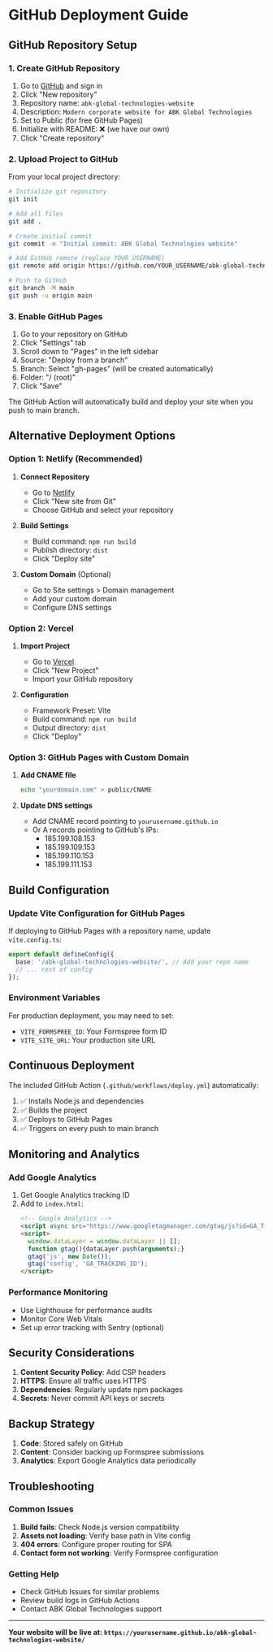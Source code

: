 # GitHub Deployment Guide

## GitHub Repository Setup

### 1. Create GitHub Repository

1. Go to [GitHub](https://github.com) and sign in
2. Click "New repository" 
3. Repository name: `abk-global-technologies-website`
4. Description: `Modern corporate website for ABK Global Technologies`
5. Set to Public (for free GitHub Pages)
6. Initialize with README: ❌ (we have our own)
7. Click "Create repository"

### 2. Upload Project to GitHub

From your local project directory:

```bash
# Initialize git repository
git init

# Add all files
git add .

# Create initial commit
git commit -m "Initial commit: ABK Global Technologies website"

# Add GitHub remote (replace YOUR_USERNAME)
git remote add origin https://github.com/YOUR_USERNAME/abk-global-technologies-website.git

# Push to GitHub
git branch -M main
git push -u origin main
```

### 3. Enable GitHub Pages

1. Go to your repository on GitHub
2. Click "Settings" tab
3. Scroll down to "Pages" in the left sidebar
4. Source: "Deploy from a branch"
5. Branch: Select "gh-pages" (will be created automatically)
6. Folder: "/ (root)"
7. Click "Save"

The GitHub Action will automatically build and deploy your site when you push to main branch.

## Alternative Deployment Options

### Option 1: Netlify (Recommended)

1. **Connect Repository**
   - Go to [Netlify](https://netlify.com)
   - Click "New site from Git"
   - Choose GitHub and select your repository

2. **Build Settings**
   - Build command: `npm run build`
   - Publish directory: `dist`
   - Click "Deploy site"

3. **Custom Domain** (Optional)
   - Go to Site settings > Domain management
   - Add your custom domain
   - Configure DNS settings

### Option 2: Vercel

1. **Import Project**
   - Go to [Vercel](https://vercel.com)
   - Click "New Project"
   - Import your GitHub repository

2. **Configuration**
   - Framework Preset: Vite
   - Build command: `npm run build`
   - Output directory: `dist`
   - Click "Deploy"

### Option 3: GitHub Pages with Custom Domain

1. **Add CNAME file**
   ```bash
   echo "yourdomain.com" > public/CNAME
   ```

2. **Update DNS settings**
   - Add CNAME record pointing to `yourusername.github.io`
   - Or A records pointing to GitHub's IPs:
     - 185.199.108.153
     - 185.199.109.153
     - 185.199.110.153
     - 185.199.111.153

## Build Configuration

### Update Vite Configuration for GitHub Pages

If deploying to GitHub Pages with a repository name, update `vite.config.ts`:

```typescript
export default defineConfig({
  base: '/abk-global-technologies-website/', // Add your repo name
  // ... rest of config
});
```

### Environment Variables

For production deployment, you may need to set:

- `VITE_FORMSPREE_ID`: Your Formspree form ID
- `VITE_SITE_URL`: Your production site URL

## Continuous Deployment

The included GitHub Action (`.github/workflows/deploy.yml`) automatically:

1. ✅ Installs Node.js and dependencies
2. ✅ Builds the project
3. ✅ Deploys to GitHub Pages
4. ✅ Triggers on every push to main branch

## Monitoring and Analytics

### Add Google Analytics

1. Get Google Analytics tracking ID
2. Add to `index.html`:
   ```html
   <!-- Google Analytics -->
   <script async src="https://www.googletagmanager.com/gtag/js?id=GA_TRACKING_ID"></script>
   <script>
     window.dataLayer = window.dataLayer || [];
     function gtag(){dataLayer.push(arguments);}
     gtag('js', new Date());
     gtag('config', 'GA_TRACKING_ID');
   </script>
   ```

### Performance Monitoring

- Use Lighthouse for performance audits
- Monitor Core Web Vitals
- Set up error tracking with Sentry (optional)

## Security Considerations

1. **Content Security Policy**: Add CSP headers
2. **HTTPS**: Ensure all traffic uses HTTPS
3. **Dependencies**: Regularly update npm packages
4. **Secrets**: Never commit API keys or secrets

## Backup Strategy

1. **Code**: Stored safely on GitHub
2. **Content**: Consider backing up Formspree submissions
3. **Analytics**: Export Google Analytics data periodically

## Troubleshooting

### Common Issues

1. **Build fails**: Check Node.js version compatibility
2. **Assets not loading**: Verify base path in Vite config
3. **404 errors**: Configure proper routing for SPA
4. **Contact form not working**: Verify Formspree configuration

### Getting Help

- Check GitHub Issues for similar problems
- Review build logs in GitHub Actions
- Contact ABK Global Technologies support

---

**Your website will be live at: `https://yourusername.github.io/abk-global-technologies-website/`**